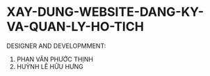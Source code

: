 # XAY-DUNG-WEBSITE-DANG-KY-VA-QUAN-LY-HO-TICH
DESIGNER AND DEVELOPMMENT: 
1. PHAN VĂN PHƯỚC THỊNH
2. HUỲNH LÊ HỮU HƯNG
